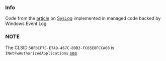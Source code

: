 ### Info

Code from the [article](https://www.codeproject.com/Articles/18086/Syslog-daemon-for-Windows-Eventlog)
on [SysLog](https://www.ietf.org/rfc/rfc3164.txt) implemented in managed code backed by Windows Event Log


### NOTE

The CLSID `58FBCF7C-E7A9-467C-80B3-FC65E8FCCA08` is 	`INetFwAuthorizedApplications` [see](https://docs.microsoft.com/en-us/windows/win32/api/netfw/nn-netfw-inetfwauthorizedapplications)




